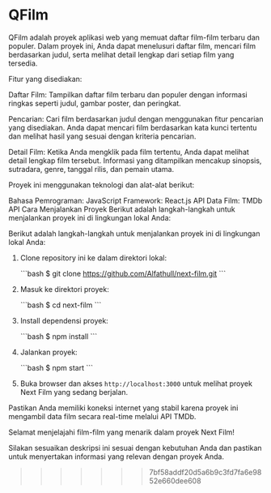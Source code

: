 # QFilm
QFilm adalah proyek aplikasi web yang memuat daftar film-film terbaru dan populer. Dalam proyek ini, Anda dapat menelusuri daftar film, mencari film berdasarkan judul, serta melihat detail lengkap dari setiap film yang tersedia.

Fitur yang disediakan:

Daftar Film: Tampilkan daftar film terbaru dan populer dengan informasi ringkas seperti judul, gambar poster, dan peringkat.

Pencarian: Cari film berdasarkan judul dengan menggunakan fitur pencarian yang disediakan. Anda dapat mencari film berdasarkan kata kunci tertentu dan melihat hasil yang sesuai dengan kriteria pencarian.

Detail Film: Ketika Anda mengklik pada film tertentu, Anda dapat melihat detail lengkap film tersebut. Informasi yang ditampilkan mencakup sinopsis, sutradara, genre, tanggal rilis, dan pemain utama.

Proyek ini menggunakan teknologi dan alat-alat berikut:

Bahasa Pemrograman: JavaScript
Framework: React.js
API Data Film: TMDb API
Cara Menjalankan Proyek
Berikut adalah langkah-langkah untuk menjalankan proyek ini di lingkungan lokal Anda:

Berikut adalah langkah-langkah untuk menjalankan proyek ini di lingkungan lokal Anda:

1. Clone repository ini ke dalam direktori lokal:

   \```bash
   $ git clone https://github.com/Alfathull/next-film.git
   \```

2. Masuk ke direktori proyek:

   \```bash
   $ cd next-film
   \```

3. Install dependensi proyek:

   \```bash
   $ npm install
   \```

4. Jalankan proyek:

   \```bash
   $ npm start
   \```

5. Buka browser dan akses `http://localhost:3000` untuk melihat proyek Next Film yang sedang berjalan.


Pastikan Anda memiliki koneksi internet yang stabil karena proyek ini mengambil data film secara real-time melalui API TMDb.

Selamat menjelajahi film-film yang menarik dalam proyek Next Film!

Silakan sesuaikan deskripsi ini sesuai dengan kebutuhan Anda dan pastikan untuk menyertakan informasi yang relevan dengan proyek Anda.
>>>>>>> 7bf58addf20d5a6b9c3fd7fa6e9852e660dee608

